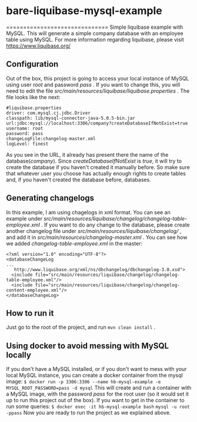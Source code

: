 # bare-liquibase-mysql-example
==============================
Simple liquibase example with MySQL. This will generate a simple company database with an employee table using MySQL. For more information regarding liquibase, please visit https://www.liquibase.org/
## Configuration
Out of the box, this project is going to access your local instance of MySQL using user _root_ and password _pass_ . If you want to change this, you will need to edit the file _src/main/resources/liquibase/liquibase.properties_ . The file looks like the next:
```
#liquibase.properties
driver: com.mysql.cj.jdbc.Driver
classpath: lib/mysql-connector-java-5.0.5-bin.jar
url:jdbc:mysql://localhost:3306/company?createDatabaseIfNotExist=true
username: root
password: pass
changeLogFile:changelog-master.xml
logLevel: finest
```
As you see in the URL, it already has present there the name of the database(_company_). Since _createDatabaseIfNotExist_ is _true_, it will try to create the database if you haven't created it manually before. So make sure that whatever user you choose has actually enough rights to create tables and, if you haven't created the database before, databases.

## Generating changelogs
In this example, I am using chagelogs in xml format. You can see an example under _src/main/resources/liquibase/changelog/changelog-table-employee.xml_ . If you want to do any change to the database, please create another changelog file under _src/main/resources/liquibase/changelog/_ , and add it in _src/main/resources/changelog-master.xml_ . You can see how we added _changelog-table-employee.xml_ in the master:
```
<?xml version="1.0" encoding="UTF-8"?>
<databaseChangeLog 
...
   http://www.liquibase.org/xml/ns/dbchangelog/dbchangelog-3.0.xsd">
  <include file="src/main/resources/liquibase/changelog/changelog-table-employee.xml"/>
  <include file="src/main/resources/liquibase/changelog/changelog-content-employee.xml"/> 
</databaseChangeLog>
```
## How to run it
Just go to the root of the project, and run ```mvn clean install``` .
## Using docker to avoid messing with MySQL locally
If you don't have a MySQL installed, or if you don't want to mess with your local MySQL instance, you can create a docker container from the mysql image:
``$ docker run -p 3306:3306 --name hb-mysql-example -e MYSQL_ROOT_PASSWORD=pass -d mysql``
This will create and run a container with a MySQL image, with the password _pass_ for the root user (so it would set it up to run this project out of the box).
If you want to get in the container to run some queries:
``$ docker exec -it hb-mysql-example bash``
``mysql -u root -ppass``
Now you are ready to run the project as we explained above.
